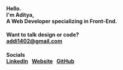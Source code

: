 #### Hello. <br> I'm Aditya, <br> A Web Developer specializing in Front-End.
#### Want to talk design or code? <br> [addi1402@gmail.com](mailto:addi1402@gmail.com)
#### Socials <br> <a href="https://www.linkedin.com/in/aditya1402/">LinkedIn</a>&nbsp;&nbsp;&nbsp;<a href="">Website</a>&nbsp;&nbsp;&nbsp;<a href="https://github.com/addi1402">GitHub</a>
